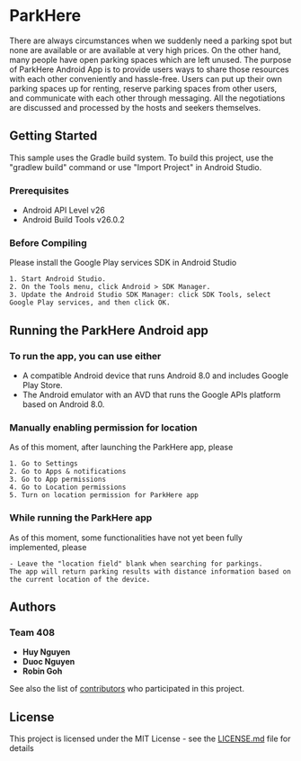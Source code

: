 # ParkHere

There are always circumstances when we suddenly need a parking spot but none are available or are available at very high prices. On the other hand, many people have open parking spaces which are left unused. The purpose of ParkHere Android App is to provide users ways to share those resources with each other conveniently and hassle-free. Users can put up their own parking spaces up for renting, reserve parking spaces from other users, and communicate with each other through messaging. All the negotiations are discussed and processed by the hosts and seekers themselves.

## Getting Started

This sample uses the Gradle build system. To build this project, use the "gradlew build" command or use "Import Project" in Android Studio.

### Prerequisites

- Android API Level v26
- Android Build Tools v26.0.2

### Before Compiling

Please install the Google Play services SDK in Android Studio

```
1. Start Android Studio.
2. On the Tools menu, click Android > SDK Manager.
3. Update the Android Studio SDK Manager: click SDK Tools, select Google Play services, and then click OK.
```

## Running the ParkHere Android app

### To run the app, you can use either
- A compatible Android device that runs Android 8.0 and includes Google Play Store.
- The Android emulator with an AVD that runs the Google APIs platform based on Android 8.0.

### Manually enabling permission for location
As of this moment, after launching the ParkHere app, please
```
1. Go to Settings
2. Go to Apps & notifications
3. Go to App permissions
4. Go to Location permissions
5. Turn on location permission for ParkHere app
```

### While running the ParkHere app
As of this moment, some functionalities have not yet been fully implemented, please
```
- Leave the "location field" blank when searching for parkings. 
The app will return parking results with distance information based on the current location of the device.
```

## Authors

### Team 408
* **Huy Nguyen**
* **Duoc Nguyen**
* **Robin Goh**

See also the list of [contributors](https://github.com/mvp1235/ParkHere/contributors) who participated in this project.

## License

This project is licensed under the MIT License - see the [LICENSE.md](LICENSE.md) file for details
